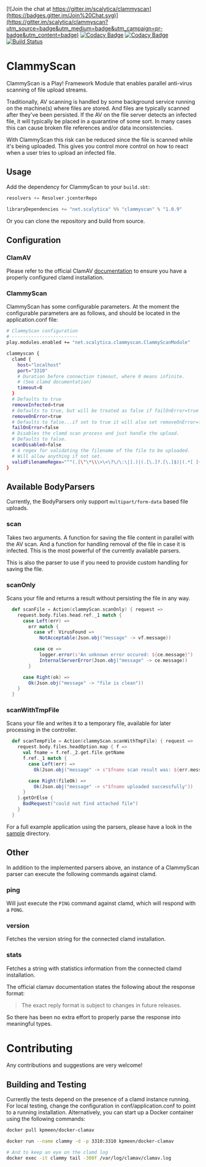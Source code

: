 [![Join the chat at https://gitter.im/scalytica/clammyscan](https://badges.gitter.im/Join%20Chat.svg)](https://gitter.im/scalytica/clammyscan?utm_source=badge&utm_medium=badge&utm_campaign=pr-badge&utm_content=badge) [![Codacy Badge](https://api.codacy.com/project/badge/grade/4a510cbec8f04bccb849793b5b1c981a)](https://www.codacy.com/app/kp/clammyscan) [![Codacy Badge](https://api.codacy.com/project/badge/coverage/4a510cbec8f04bccb849793b5b1c981a)](https://www.codacy.com/app/kp/clammyscan) [![Build Status](https://api.shippable.com/projects/54971a6ad46935d5fbc0c29f/badge?branch=master)](https://app.shippable.com/projects/54971a6ad46935d5fbc0c29f)

# ClammyScan

ClammyScan is a Play! Framework Module that enables parallel anti-virus scanning of file upload streams.

Traditionally, AV scanning is handled by some background service running on the machine(s) where files are stored. And files are typically scanned after they've been persisted. If the AV on the file server detects an infected file, it will typically be placed in a quarantine of some sort. In many cases this can cause broken file references and/or data inconsistencies.

With ClammyScan this risk can be reduced since the file is scanned while it's being uploaded. This gives you control more control on how to react when a user tries to upload an infected file.


## Usage

Add the dependency for ClammyScan to your `build.sbt`:

```scala
resolvers += Resolver.jcenterRepo

libraryDependencies += "net.scalytica" %% "clammyscan" % "1.0.9"
```

Or you can clone the repository and build from source.

## Configuration

### ClamAV

Please refer to the official ClamAV [documentation](https://www.clamav.net/documents/installing-clamav) to ensure you have a properly configured clamd installation.

### ClammyScan

ClammyScan has some configurable parameters. At the moment the configurable parameters are as follows, and should be located in the application.conf file:

```bash
# ClammyScan configuration
# ------------------------
play.modules.enabled += "net.scalytica.clammyscan.ClammyScanModule"

clammyscan {
  clamd {
    host="localhost"
    port="3310"
    # Duration before connection timeout, where 0 means infinite.
    # (See clamd documentation)
    timeout=0
  }
  # Defaults to true
  removeInfected=true
  # Defaults to true, but will be treated as false if failOnError=true
  removeOnError=true
  # Defaults to false...if set to true it will also set removeOnError=false
  failOnError=false
  # Disables the clamd scan process and just handle the upload.
  # Defaults to false.
  scanDisabled=false
  # A regex for validating the filename of the file to be uploaded.
  # Will allow anything if not set.
  validFilenameRegex="""(.[\"\*\\\>\<\?\/\:\|].)|(.[\.]?.[\.]$)|(.*[ ]+$)"""
}
```



## Available BodyParsers

Currently, the BodyParsers only support `multipart/form-data` based file uploads.

### scan

Takes two arguments. A function for saving the file content in parallel with the AV scan. And a function for handling removal of the file in case it is infected. This is the most powerful of the currently available parsers.

This is also the parser to use if you need to provide custom handling for saving the file.

### scanOnly
Scans your file and returns a result without persisting the file in any way.

```scala
  def scanFile = Action(clammyScan.scanOnly) { request =>
    request.body.files.head.ref._1 match {
      case Left(err) =>
        err match {
          case vf: VirusFound =>
            NotAcceptable(Json.obj("message" -> vf.message))

          case ce =>
            logger.error(s"An unknown error occured: ${ce.message}")
            InternalServerError(Json.obj("message" -> ce.message))
        }

      case Right(ok) =>
        Ok(Json.obj("message" -> "file is clean"))
    }
  }
```

### scanWithTmpFile

Scans your file and writes it to a temporary file, available for later processing in the controller.

```scala
  def scanTempFile = Action(clammyScan.scanWithTmpFile) { request =>
    request.body.files.headOption.map { f =>
      val fname = f.ref._2.get.file.getName
      f.ref._1 match {
        case Left(err) =>
          Ok(Json.obj("message" -> s"$fname scan result was: ${err.message}"))

        case Right(fileOk) =>
          Ok(Json.obj("message" -> s"$fname uploaded successfully"))
      }
    }.getOrElse {
      BadRequest("could not find attached file")
    }
  }
```

For a full example application using the parsers, please have a look in the [sample](sample) directory.

## Other

In addition to the implemented parsers above, an instance of a ClammyScan parser can execute the following commands against clamd.

### ping

Will just execute the `PING` command against clamd, which will respond with a `PONG`.

### version

Fetches the version string for the connected clamd installation.

### stats

Fetches a string with statistics information from the connected clamd installation.

The official clamav documentation states the following about the response format:

> The exact reply format is subject to changes in future releases.

So there has been no extra effort to properly parse the response into meaningful types.


# Contributing

Any contributions and suggestions are very welcome!

## Building and Testing

Currently the tests depend on the presence of a clamd instance running. For local testing, change the configuration in conf/application.conf to point to a running installation. Alternatively, you can start up a Docker container using the following commands: 

```bash
docker pull kpmeen/docker-clamav

docker run --name clammy -d -p 3310:3310 kpmeen/docker-clamav

# And to keep an eye on the clamd log
docker exec -it clammy tail -300f /var/log/clamav/clamav.log
```


